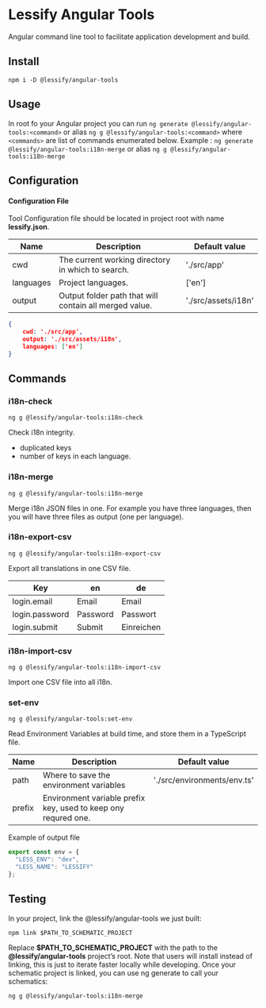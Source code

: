 # Lessify Angular Tools

Angular command line tool to facilitate application development and build.

## Install
``npm i -D @lessify/angular-tools``

## Usage
In root fo your Angular project you can run ``ng generate @lessify/angular-tools:<command>`` or alias ``ng g @lessify/angular-tools:<command>`` where `<commands>` are list of commands enumerated below.
Example : ``ng generate @lessify/angular-tools:i18n-merge`` or alias ``ng g @lessify/angular-tools:i18n-merge``

## Configuration

#### Configuration File

Tool Configuration file should be located in project root with name **lessify.json**.

| Name          	| Description                                   	| Default value |
|-----------------	|--------------------------------------------------	|--------------------------------|
| cwd           	| The current working directory in which to search. |'./src/app'|
| languages       	| Project languages.                                |['en']|
| output         	| Output folder path that will contain all merged value.|'./src/assets/i18n'|

````json
{
    cwd: './src/app',
    output: './src/assets/i18n',
    languages: ['en']
}
````

## Commands

### i18n-check

`ng g @lessify/angular-tools:i18n-check`

Check i18n integrity.

- duplicated keys
- number of keys in each language. 

### i18n-merge

`ng g @lessify/angular-tools:i18n-merge`

Merge i18n JSON files in one.
For example you have three languages, then you will have three files as output (one per language).

### i18n-export-csv

`ng g @lessify/angular-tools:i18n-export-csv`

Export all translations in one CSV file.

| Key               | en        | de            |
|-----------------	|-----------|---------------|
| login.email    	| Email     | Email         |
| login.password    | Password  | Passwort      |
| login.submit      | Submit    | Einreichen    |

### i18n-import-csv

`ng g @lessify/angular-tools:i18n-import-csv`

Import one CSV file into all i18n.

### set-env

`ng g @lessify/angular-tools:set-env`

Read Environment Variables at build time, and store them in a TypeScript file.

| Name              | Description                                   	                | Default value               |
|-------------------|----------------------------------------------------------------|-----------------------------|
| path           	  | Where to save the environment variables                        | './src/environments/env.ts' |
| prefix       	 | Environment variable prefix key, used to keep ony requred one. |                             |

Example of output file

````typescript
export const env = {
  "LESS_ENV": "dev",
  "LESS_NAME": "LESSIFY"
};
````

## Testing
In your project, link the @lessify/angular-tools we just built:

``npm link $PATH_TO_SCHEMATIC_PROJECT``

Replace **$PATH_TO_SCHEMATIC_PROJECT** with the path to the **@lessify/angular-tools** project’s root.
Note that users will install instead of linking, this is just to iterate faster locally while developing.
Once your schematic project is linked, you can use ng generate to call your schematics:

`ng g @lessify/angular-tools:i18n-merge`
